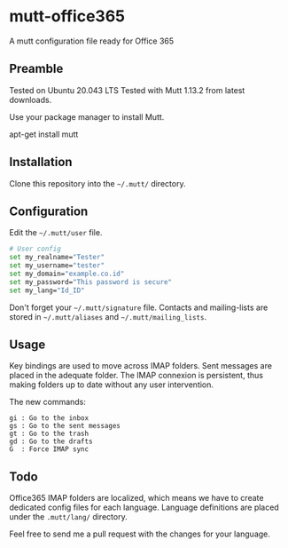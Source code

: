 mutt-office365
==============

A mutt configuration file ready for Office 365

## Preamble

Tested on Ubuntu 20.043 LTS
Tested with Mutt 1.13.2 from latest downloads.

Use your package manager to install Mutt.

apt-get install mutt


## Installation


Clone this repository into the `~/.mutt/` directory.

## Configuration

Edit the `~/.mutt/user` file.

```bash
# User config
set my_realname="Tester"
set my_username="tester"
set my_domain="example.co.id"
set my_password="This password is secure"
set my_lang="Id_ID"
```

Don't forget your `~/.mutt/signature` file.
Contacts and mailing-lists are stored in `~/.mutt/aliases` and `~/.mutt/mailing_lists`.

## Usage

Key bindings are used to move across IMAP folders. Sent messages are placed in
the adequate folder. The IMAP connexion is persistent, thus making folders up to date without
any user intervention.

The new commands:
```
gi : Go to the inbox
gs : Go to the sent messages
gt : Go to the trash
gd : Go to the drafts
G  : Force IMAP sync
```

## Todo

Office365 IMAP folders are localized, which means we have to create dedicated config
files for each language. Language definitions are placed under the `.mutt/lang/`
directory.

Feel free to send me a pull request with the changes for your language.

